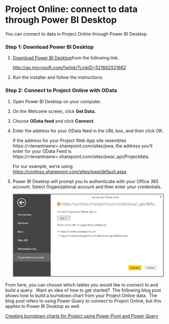 ﻿<properties
   pageTitle="Project Online: connect to data through Power BI Desktop"
   description="Project Online: connect to data through Power BI Desktop"
   services="powerbi"
   documentationCenter=""
   authors="davidiseminger"
   manager="mblythe"
   editor=""
   tags=""/>

<tags
   ms.service="powerbi"
   ms.devlang="NA"
   ms.topic="article"
   ms.tgt_pltfrm="NA"
   ms.workload="powerbi"
   ms.date="03/04/2016"
   ms.author="davidi"/>

# Project Online: connect to data through Power BI Desktop

You can connect to data in Project Online through Power BI Desktop.

### Step 1: Download Power BI Desktop

1.  [Download Power BI Desktop](http://go.microsoft.com/fwlink/?LinkID=521662)from the following link.

    <http://go.microsoft.com/fwlink/?LinkID=521662>*[521662](http://go.microsoft.com/fwlink/?LinkID=521662)*

2.  Run the installer and follow the instructions.

### Step 2: Connect to Project Online with OData

1.  Open Power BI Desktop on your computer.

2.  On the Welcome screen, click **﻿Get Data.**﻿

3.  Choose **﻿OData feed**﻿ and click **﻿Connect**﻿.

4.  ﻿Enter the address for your OData feed in the URL box, and then click OK.

    If the address for your Project Web App site resembles https://\<tenantname\>.sharepoint.com/sites/pwa, the address you’ll enter for your OData Feed is https://\<tenantname\>.sharepoint.com/sites/pwa/\_api/Projectdata.

    For our example, we’re using https://contoso.sharepoint.com/sites/pwa/default.aspx

5.  Power BI Desktop will prompt you to authenticate with your Office 365 account. Select Organizational account and then enter your credentials.

    ![](media/powerbi-desktop-project-online-connect-to-data/image.png)

From here, you can choose which tables you would like to connect to and build a query.  Want an idea of how to get started?  The following blog post shows how to build a burndown chart from your Project Online data.  The blog post refers to using Power Query to connect to Project Online, but this applies to Power BI Desktop as well.

[Creating burndown charts for Project using Power Pivot and Power Query](http://blogs.office.com/2014/03/24/creating-burndown-charts-for-project-using-power-pivot-and-power-query/)
